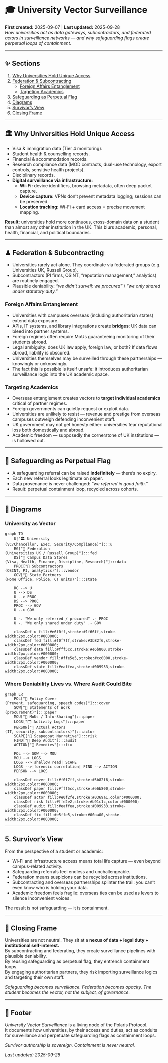 # 🎓 University Vector Surveillance  
**First created:** 2025-09-07 | **Last updated:** 2025-09-28    
*How universities act as data gateways, subcontractors, and federated actors in surveillance networks — and why safeguarding flags create perpetual loops of containment.*  

---

## ✨ Sections  
1. [Why Universities Hold Unique Access](#1-why-universities-hold-unique-access)  
2. [Federation & Subcontracting](#2-federation--subcontracting)  
   - [Foreign Affairs Entanglement](#foreign-affairs-entanglement)  
   - [Targeting Academics](#targeting-academics)  
3. [Safeguarding as Perpetual Flag](#3-safeguarding-as-perpetual-flag)  
4. [Diagrams](#4-diagrams)  
5. [Survivor’s View](#5-survivors-view)  
6. [Closing Frame](#6-closing-frame)  

---

## 🏛 Why Universities Hold Unique Access  
- Visa & immigration data (Tier 4 monitoring).  
- Student health & counselling records.  
- Financial & accommodation records.  
- Research compliance data (MOD contracts, dual-use technology, export controls, sensitive health projects).  
- Disciplinary records.  
- **Digital surveillance via infrastructure:**  
  - **Wi-Fi:** device identifiers, browsing metadata, often deep packet capture.  
  - **Device capture:** VPNs don’t prevent metadata logging; sessions can be preserved.  
  - **Location tracking:** Wi-Fi + card access = precise movement mapping.  

**Result:** universities hold more continuous, cross-domain data on a student than almost any other institution in the UK. This blurs academic, personal, health, financial, and political boundaries.  

---

## ♟ Federation & Subcontracting  
- Universities rarely act alone. They coordinate via federated groups (e.g. Universities UK, Russell Group).  
- Subcontractors (PI firms, OSINT, “reputation management,” analytics) are routinely engaged.  
- Plausible deniability: *“we didn’t surveil; we procured”* / *“we only shared under statutory duty.”*  

### Foreign Affairs Entanglement  
- Universities with campuses overseas (including authoritarian states) extend data exposure.  
- APIs, IT systems, and library integrations create **bridges**: UK data can bleed into partner systems.  
- Foreign regimes often require MoUs guaranteeing monitoring of their students abroad.  
- Legal ambiguity: does UK law apply, foreign law, or both? If data flows abroad, liability is obscured.  
- Universities themselves may be surveilled through these partnerships — knowingly or unknowingly.  
- The fact this is possible is itself unsafe: it introduces authoritarian surveillance logic into the UK academic space.  

### Targeting Academics  
- Overseas entanglement creates vectors to **target individual academics** critical of partner regimes.  
- Foreign governments can quietly request or exploit data.  
- Universities are unlikely to resist — revenue and prestige from overseas campuses outweigh defending inconvenient staff.  
- UK government may not get honesty either: universities fear reputational loss both domestically and abroad.  
- Academic freedom — supposedly the cornerstone of UK institutions — is hollowed out.  

---

## 🚩 Safeguarding as Perpetual Flag  
- A safeguarding referral can be raised **indefinitely** — there’s no expiry.  
- Each new referral looks legitimate on paper.  
- Data provenance is never challenged: *“we referred in good faith.”*  
- Result: perpetual containment loop, recycled across cohorts.  

---

## 🔮 Diagrams  

### University as Vector  
```mermaid
graph TD
    U["🏛️ University
(VC/Chancellor, Exec, Security/Compliance)"]:::u
    RG["🤝 Federation
(Universities UK / Russell Group)"]:::fed
    DS["💾 Campus Data Stores
(Visa, Health, Finance, Discipline, Research)"]:::data
    PROC["🔧 Subcontractors
(OSINT, PI, analytics)"]:::vendor
    GOV["🏢 State Partners
(Home Office, Police, CT units)"]:::state

    RG --> U
    U --> DS
    U --> PROC
    DS --> PROC
    PROC --> GOV
    U --> GOV

    U -. "We only referred / procured" .- PROC
    U -. "We only shared under duty" .- GOV

    classDef u fill:#e6f0ff,stroke:#1f66ff,stroke-width:2px,color:#000000;
    classDef fed fill:#f0f7ff,stroke:#3b82f6,stroke-width:2px,color:#000000;
    classDef data fill:#fff5cc,stroke:#e6b800,stroke-width:2px,color:#000000;
    classDef vendor fill:#ffe5e5,stroke:#cc0000,stroke-width:2px,color:#000000;
    classDef state fill:#eaffea,stroke:#009933,stroke-width:2px,color:#000000;
```

### Where Deniability Lives vs. Where Audit Could Bite  
```mermaid
graph LR
    POL["🧩 Policy Cover
(Prevent, safeguarding, speech codes)"]:::cover
    SOW["📝 Statements of Work
(procurement)"]:::paper
    MOU["🤝 MoUs / Info-Sharing"]:::paper
    LOGS["🗂 Activity Logs"]:::paper
    PERSON["👥 Actual Actors
(IT, security, subcontractors)"]:::actor
    SCAPE["🎯 Scapegoat Narrative"]:::risk
    FIND["🔎 Deep Audit"]:::audit
    ACTION["🧯 Remedies"]:::fix

    POL --> SOW --> MOU
    MOU --> LOGS
    LOGS -->|shallow read| SCAPE
    LOGS -->|forensic correlation| FIND --> ACTION
    PERSON --> LOGS

    classDef cover fill:#f0f7ff,stroke:#3b82f6,stroke-width:2px,color:#000000;
    classDef paper fill:#fff5cc,stroke:#e6b800,stroke-width:2px,color:#000000;
    classDef actor fill:#e0f2fe,stroke:#0369a1,color:#000000;
    classDef risk fill:#ffe2e2,stroke:#b91c1c,color:#000000;
    classDef audit fill:#eaffea,stroke:#009933,stroke-width:2px,color:#000000;
    classDef fix fill:#e5ffe5,stroke:#00aa00,stroke-width:2px,color:#000000;
```

---

## 5. Survivor’s View  
From the perspective of a student or academic:  

- Wi-Fi and infrastructure access means total life capture — even beyond campus-related activity.  
- Safeguarding referrals feel endless and unchallengeable.  
- Federation means suspicions can be recycled across institutions.  
- Subcontracting and overseas partnerships splinter the trail: you can’t even know who is holding your data.  
- Academic freedom feels fragile: overseas ties can be used as levers to silence inconvenient voices.  

The result is not safeguarding — it is containment.  

---

## 💫 Closing Frame  
Universities are not neutral. They sit at a **nexus of data + legal duty + institutional self-interest.**  
By subcontracting and federating, they create surveillance pipelines with plausible deniability.  
By reusing safeguarding as perpetual flag, they entrench containment loops.  
By engaging authoritarian partners, they risk importing surveillance logics and targeting their own staff.  

*Safeguarding becomes surveillance. Federation becomes opacity. The student becomes the vector, not the subject, of governance.*  

---

## 🏮 Footer  
*University Vector Surveillance* is a living node of the Polaris Protocol.  
It documents how universities, by their access and duties, act as conduits for surveillance and perpetuate safeguarding flags as containment loops.  

*Survivor authorship is sovereign. Containment is never neutral.*  

_Last updated: 2025-09-28_  
